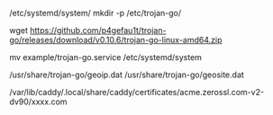 /etc/systemd/system/
mkdir -p /etc/trojan-go/

wget https://github.com/p4gefau1t/trojan-go/releases/download/v0.10.6/trojan-go-linux-amd64.zip

mv example/trojan-go.service /etc/systemd/system

/usr/share/trojan-go/geoip.dat
/usr/share/trojan-go/geosite.dat

/var/lib/caddy/.local/share/caddy/certificates/acme.zerossl.com-v2-dv90/xxxx.com
